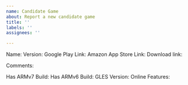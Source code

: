 ```yaml
---
name: Candidate Game
about: Report a new candidate game
title: ''
labels: ''
assignees: ''

---
```


Name:
Version: 
Google Play Link:
Amazon App Store Link:
Download link:

Comments:

Has ARMv7 Build:
Has ARMv6 Build:
GLES Version:
Online Features:

